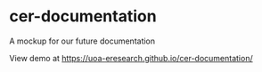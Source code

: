 # cer-documentation

A mockup for our future documentation

View demo at https://uoa-eresearch.github.io/cer-documentation/
